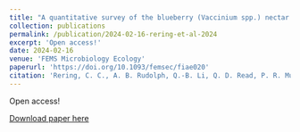 ```yaml
---
title: "A quantitative survey of the blueberry (Vaccinium spp.) nectar microbiome: variation between cultivars, locations, and farm management approaches"
collection: publications
permalink: /publication/2024-02-16-rering-et-al-2024
excerpt: 'Open access!'
date: 2024-02-16
venue: 'FEMS Microbiology Ecology'
paperurl: 'https://doi.org/10.1093/femsec/fiae020'
citation: 'Rering, C. C., A. B. Rudolph, Q.-B. Li, Q. D. Read, P. R. Mu&#241;oz, J. Ternest, and C. T. Hunter. 2024. A quantitative survey of the blueberry (Vaccinium spp.) nectar microbiome: variation between cultivars, locations, and farm management approaches. FEMS Microbiology Ecology 100(3): fiae020. DOI: 10.1093/femsec/fiae020.'
---
```

Open access!

[Download paper here](https://doi.org/10.1093/femsec/fiae020)
